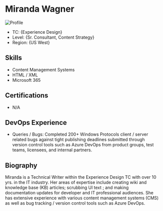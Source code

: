 # Miranda Wagner

![Profile](/miranda.wagner/images/profile.png)

* TC: {Experience Design}
* Level: {Sr. Consultant, Content Strategy}
* Region: {US West}

## Skills

* Content Management Systems 
* HTML / XML
* Microsoft 365

## Certifications

* N/A



## DevOps Experience

* Queries / Bugs: Completed 200+ Windows Protocols client / server related bugs against tight publishing deadlines submitted through version control tools such as Azure DevOps from product groups, test teams, licensees, and internal partners.



## Biography
Miranda is a Technical Writer within the Experience Design TC with over 10 yrs. in the IT industry. Her areas of expertise include creating wiki and knowledge base (KB) articles; scrubbing UI text ; and making documentation updates for developer and IT professional audiences. She has extensive experience with various content management systems (CMS) as well as bug tracking / version control tools such as Azure DevOps. 

